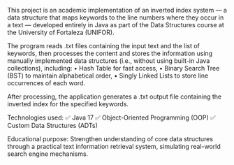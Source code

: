 This project is an academic implementation of an inverted index system — a data structure that maps keywords to the line numbers where they occur in a text — developed entirely in Java as part of the Data Structures course at the University of Fortaleza (UNIFOR).

The program reads .txt files containing the input text and the list of keywords, then processes the content and stores the information using manually implemented data structures (i.e., without using built-in Java collections), including:
	•	Hash Table for fast access,
	•	Binary Search Tree (BST) to maintain alphabetical order,
	•	Singly Linked Lists to store line occurrences of each word.

After processing, the application generates a .txt output file containing the inverted index for the specified keywords.

Technologies used:
✅ Java 17
✅ Object-Oriented Programming (OOP)
✅ Custom Data Structures (ADTs)

Educational purpose:
Strengthen understanding of core data structures through a practical text information retrieval system, simulating real-world search engine mechanisms.
